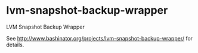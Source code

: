 lvm-snapshot-backup-wrapper
===========================

LVM Snapshot Backup Wrapper

See http://www.bashinator.org/projects/lvm-snapshot-backup-wrapper/ for details.
